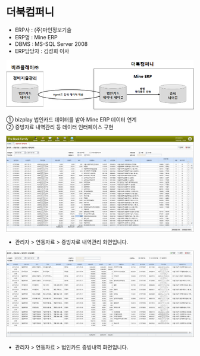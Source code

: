 # 더북컴퍼니

 - ERP사 : \(주\)마인정보기술  
 - ERP명 : Mine ERP  
 - DBMS : MS-SQL Server 2008  
 - ERP담당자 : 김성희 이사

![\[&#xADF8;&#xB9BC;1\] &#xAD6C;&#xC131;&#xB3C4;](../../../.gitbook/assets/image%20%2885%29.png)

   ① bizplay 법인카드 데이터를 받아 Mine ERP 데이터 연계  
   ② 증빙자료 내역관리 등 데이터 인터페이스 구현

![\[&#xADF8;&#xB9BC;2\] &#xC99D;&#xBE59;&#xC790;&#xB8CC; &#xB0B4;&#xC5ED;&#xAD00;&#xB9AC; &#xD654;&#xBA74;](../../../.gitbook/assets/image%20%28189%29.png)

   - 관리자 &gt; 연동자료 &gt; 증빙자료 내역관리 화면입니다.

![\[&#xADF8;&#xB9BC;3\] &#xBC95;&#xC778;&#xCE74;&#xB4DC; &#xC99D;&#xBE59;&#xB0B4;&#xC5ED; &#xD654;&#xBA74;](../../../.gitbook/assets/image%20%28180%29.png)

   - 관리자 &gt; 연동자료 &gt; 법인카드 증빙내역 화면입니다.

